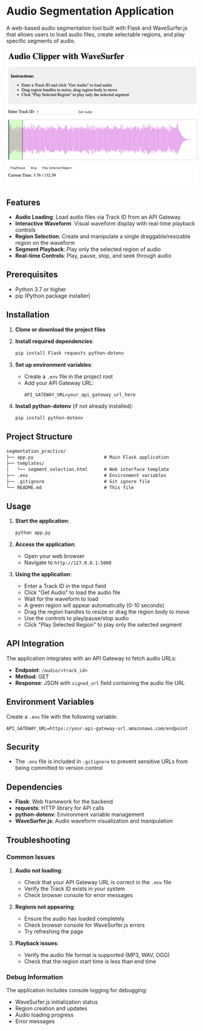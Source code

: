 # Audio Segmentation Application

A web-based audio segmentation tool built with Flask and WaveSurfer.js that allows users to load audio files, create selectable regions, and play specific segments of audio.

![App Image](app_image.png)

## Features

- **Audio Loading**: Load audio files via Track ID from an API Gateway
- **Interactive Waveform**: Visual waveform display with real-time playback controls
- **Region Selection**: Create and manipulate a single draggable/resizable region on the waveform
- **Segment Playback**: Play only the selected region of audio
- **Real-time Controls**: Play, pause, stop, and seek through audio

## Prerequisites

- Python 3.7 or higher
- pip (Python package installer)

## Installation

1. **Clone or download the project files**

2. **Install required dependencies**:
   ```bash
   pip install Flask requests python-dotenv
   ```

3. **Set up environment variables**:
   - Create a `.env` file in the project root
   - Add your API Gateway URL:
     ```
     API_GATEWAY_URL=your_api_gateway_url_here
     ```

4. **Install python-dotenv** (if not already installed):
   ```bash
   pip install python-dotenv
   ```

## Project Structure

```
segmentation_practice/
├── app.py                          # Main Flask application
├── templates/
│   └── segment_selection.html      # Web interface template
├── .env                            # Environment variables
├── .gitignore                      # Git ignore file
└── README.md                       # This file
```

## Usage

1. **Start the application**:
   ```bash
   python app.py
   ```

2. **Access the application**:
   - Open your web browser
   - Navigate to `http://127.0.0.1:5000`

3. **Using the application**:
   - Enter a Track ID in the input field
   - Click "Get Audio" to load the audio file
   - Wait for the waveform to load
   - A green region will appear automatically (0-10 seconds)
   - Drag the region handles to resize or drag the region body to move
   - Use the controls to play/pause/stop audio
   - Click "Play Selected Region" to play only the selected segment

## API Integration

The application integrates with an API Gateway to fetch audio URLs:

- **Endpoint**: `/audio/<track_id>`
- **Method**: GET
- **Response**: JSON with `signed_url` field containing the audio file URL

## Environment Variables

Create a `.env` file with the following variable:

```
API_GATEWAY_URL=https://your-api-gateway-url.amazonaws.com/endpoint
```

## Security

- The `.env` file is included in `.gitignore` to prevent sensitive URLs from being committed to version control

## Dependencies

- **Flask**: Web framework for the backend
- **requests**: HTTP library for API calls
- **python-dotenv**: Environment variable management
- **WaveSurfer.js**: Audio waveform visualization and manipulation

## Troubleshooting

### Common Issues

1. **Audio not loading**:
   - Check that your API Gateway URL is correct in the `.env` file
   - Verify the Track ID exists in your system
   - Check browser console for error messages

2. **Regions not appearing**:
   - Ensure the audio has loaded completely
   - Check browser console for WaveSurfer.js errors
   - Try refreshing the page

3. **Playback issues**:
   - Verify the audio file format is supported (MP3, WAV, OGG)
   - Check that the region start time is less than end time

### Debug Information

The application includes console logging for debugging:
- WaveSurfer.js initialization status
- Region creation and updates
- Audio loading progress
- Error messages
